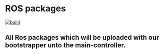 # ROS packages
[![build](https://github.com/autonomousrobotshq/Spine--ROS-Messages/workflows/Build/badge.svg)](https://github.com/autonomousrobotshq/Spine--ROS-Messages/actions?workflow=Build)
## All Ros packages which will be uploaded with our bootstrapper unto the main-controller.
